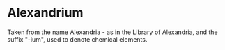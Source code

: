 # Alexandrium
Taken from the name Alexandria - as in the Library of Alexandria, and the suffix "-ium", used to denote chemical elements.
